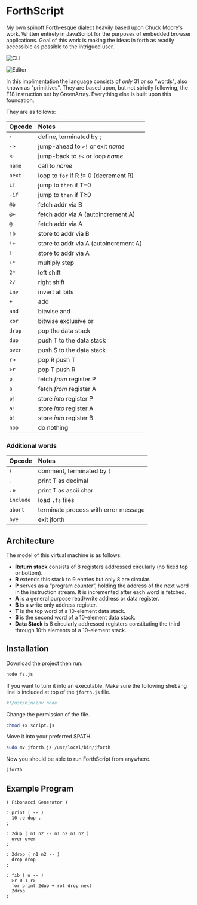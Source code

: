 # ForthScript

My own spinoff Forth-esque dialect heavily based upon Chuck Moore's work.
Written entirely in JavaScript for the purposes of embedded browser
applications. Goal of this work is making the ideas in forth as readily
accessible as possible to the intrigued user.

![CLI](https://i.imgur.com/4JRxLn3.png)

![Editor](https://i.imgur.com/2dkv0Zn.png)


In this implimentation the language consists of *only* 31 or so "words", also
known as "primitives". They are based upon, but not strictly following, the F18
instruction set by GreenArray. Everything else is built upon this foundation.

They are as follows:

| Opcode    | Notes                                 |
| :-------- | :------------------------------------ |
| `:`       | define, terminated by `;`             |
| `->`      | jump-ahead to `>!` or exit *name*     |
| `<-`      | jump-back to `!<` or loop *name*      | 
| `name`    | call to *name*                        |
| `next`    | loop to `for` if R != 0 (decrement R) |
| `if`      | jump to `then` if T=0                 |
| `-if`     | jump to `then` if T≥0                 |
| `@b`      | fetch addr via B                      |
| `@+`      | fetch addr via A (autoincrement A)    |
| `@`       | fetch addr via A                      |
| `!b`      | store to addr via B                   |
| `!+`      | store to addr via A (autoincrement A) |
| `!`       | store to addr via A                   |
| `+*`      | multiply step                         |
| `2*`      | left shift                            |
| `2/`      | right shift                           |
| `inv`     | invert all bits                       |
| `+`       | add                                   |
| `and`     | bitwise and                           |
| `xor`     | bitwise exclusive or                  |
| `drop`    | pop the data stack                    |
| `dup`     | push T to the data stack              | 
| `over`    | push S to the data stack              | 
| `r>`      | pop R push T                          |
| `>r`      | pop T push R                          |
| `p`       | fetch *from* register P               |
| `a`       | fetch *from* register A               |
| `p!`      | store *into* register P               |
| `a!`      | store *into* register A               |
| `b!`      | store *into* register B               |
| `nop`     | do nothing                            |

### Additional words
| Opcode    | Notes                                 |
| :-------- | :------------------------------------ |
| `(`       | comment, terminated by `)`            |
| `.`       | print T as decimal                    |
| `.e`      | print T as ascii char                 |
| `include` | load `.fs` files                      |
| `abort`   | terminate process with error message  |
| `bye`     | exit jforth                           |


## Architecture

The model of this virtual machine is as follows:
- **Return stack** consists of 8 registers addressed circularly (no fixed top or bottom).
- **R** extends this stack to 9 entries but only 8 are circular.
- **P** serves as a “program counter”, holding the address of the next word in the instruction stream. It is incremented after each word is fetched.
- **A** is a general purpose read/write address or data register.
- **B** is a write only address register.
- **T** is the top word of a 10-element data stack.
- **S** is the second word of a 10-element data stack.
- **Data Stack** is 8 circularly addressed registers constituting the third through 10th elements of a 10-element stack.


## Installation

Download the project then run:

```bash
node fs.js
```

If you want to turn it into an executable. Make sure the following
shebang line is included at top of the `jforth.js` file.

```javascript
#!/usr/bin/env node
```

Change the permission of the file.

```bash
chmod +x script.js
```

Move it into your preferred $PATH.

```bash
sudo mv jforth.js /usr/local/bin/jforth
```

Now you should be able to run ForthScript from anywhere.

```bash
jforth
```


## Example Program

```forth
( Fibonacci Generator )

: print ( -- )
  10 .e dup .
;

: 2dup ( n1 n2 -- n1 n2 n1 n2 )
  over over
;

: 2drop ( n1 n2 -- )
  drop drop
;

: fib ( u -- )
  >r 0 1 r>
  for print 2dup + rot drop next
  2drop
;
```
